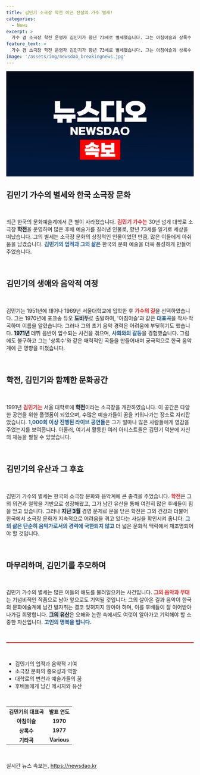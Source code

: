 ```yaml
---
title: 김민기 소극장 학전 이끈 전설의 가수 별세!
categories:
  - News
excerpt: >
  가수 겸 소극장 학전 운영자 김민기가 향년 73세로 별세했습니다. 그는 아침이슬과 상록수 같은 명곡으로 한국 음악사에 길이 남을 발자취를 남겼습니다. 그의 마지막 길을 조용히 지켜보려는 유족의 뜻에 따라 장례는 비공개로 진행됩니다.
feature_text: >
  가수 겸 소극장 학전 운영자 김민기가 향년 73세로 별세했습니다. 그는 아침이슬과 상록수 같은 명곡으로 한국 음악사에 길이 남을 발자취를 남겼습니다. 그의 마지막 길을 조용히 지켜보려는 유족의 뜻에 따라 장례는 비공개로 진행됩니다.
image: '/assets/img/newsdao_breakingnews.jpg'
---
```


<p><img src="/assets/img/newsdao_breakingnews.jpg" alt="bookingtag 속보" /></p>

<h2 data-ke-size="size26">김민기 가수의 별세와 한국 소극장 문화</h2>

<p data-ke-size="size16">&nbsp;</p>

<p data-ke-size="size16">최근 한국의 문화예술계에서 큰 별이 사라졌습니다. <b><span style="color: #ee2323;">김민기 가수는</span></b> 30년 넘게 대학로 소극장 <b><span style="background-color: #21538527;">학전</span></b>을 운영하며 많은 후배 예술가를 길러낸 인물로, 향년 73세를 일기로 세상을 떠났습니다. 그의 별세는 소극장 문화의 상징적인 인물이었던 만큼, 많은 이들에게 아쉬움을 남겼습니다. <b><span style="color: #1a5490;">김민기의 업적과 그의 삶은</span></b> 한국의 문화 예술을 더욱 풍성하게 만들어 주었습니다.</p>

<p data-ke-size="size16">&nbsp;</p>

<h2 data-ke-size="size26">김민기의 생애와 음악적 여정</h2>

<p data-ke-size="size16">&nbsp;</p>

<p data-ke-size="size16">김민기는 1951년에 태어나 1969년 서울대학교에 입학한 후 <b><span style="color: #ee2323;">가수의 길</span></b>을 선택하였습니다. 그는 1970년에 포크송 듀오 <b><span style="background-color: #21538527;">도비두</span></b>로 출발하여, '아침이슬'과 같은 <b><span style="color: #1a5490;">대표곡</span></b>을 작사·작곡하며 이름을 알렸습니다. 그러나 그의 초기 음악 경력은 어려움에 부딪히기도 했습니다. <b><span style="background-color: #21538527;">1971년</span></b> 데뷔 음반이 압수되는 사건을 겪으며, <b><span style="color: #1a5490;">사회와의 갈등</span></b>을 경험했습니다. 그럼에도 불구하고 그는 '상록수'와 같은 매력적인 곡들을 만들어내며 궁극적으로 한국 음악계에 큰 영향을 미쳤습니다.</p>

<p data-ke-size="size16">&nbsp;</p>

<h2 data-ke-size="size26">학전, 김민기와 함께한 문화공간</h2>

<p data-ke-size="size16">&nbsp;</p>

<p data-ke-size="size16">1991년 <b><span style="color: #ee2323;">김민기는</span></b> 서울 대학로에 <b><span style="background-color: #21538527;">학전</span></b>이라는 소극장을 개관하였습니다. 이 공간은 다양한 공연을 위한 플랫폼이 되었으며, 수많은 예술가들이 꿈을 키워나가는 장소로 자리잡았습니다. <b><span style="color: #1a5490;">1,000회 이상 진행된 라이브 공연들</span></b>은 그가 얼마나 많은 사람들에게 영감을 주었는지를 보여줍니다. 아울러, 여기서 활동한 여러 아티스트들은 김민기 덕분에 자신의 재능을 펼칠 수 있었습니다.</p>

<p data-ke-size="size16">&nbsp;</p>

<h2 data-ke-size="size26">김민기의 유산과 그 후효</h2>

<p data-ke-size="size16">&nbsp;</p>

<p data-ke-size="size16">김민기 가수의 별세는 한국의 소극장 문화와 음악계에 큰 충격을 주었습니다. <b><span style="color: #ee2323;">학전</span></b>은 그의 의견과 철학을 기반으로 성장해왔고, 그가 남긴 유산을 통해 여전히 많은 후배들이 힘을 얻고 있습니다. 그러나 <b><span style="background-color: #21538527;">지난 3월</span></b> 경영 문제로 문을 닫은 학전은 그의 건강과 더불어 한국에서 소극장 문화가 지속적으로 어려움을 겪고 있다는 사실을 확인시켜 줍니다. <b><span style="color: #1a5490;">그의 삶은 단순히 음악가로서의 경력에 국한되지 않고</span></b> 더 넓은 문화적 맥락에서 재조명되어야 할 것입니다.</p>

<p data-ke-size="size16">&nbsp;</p>

<h2 data-ke-size="size26">마무리하며, 김민기를 추모하며</h2>

<p data-ke-size="size16">&nbsp;</p>

<p data-ke-size="size16">김민기 가수의 별세는 많은 이들의 애도를 불러일으키는 사건입니다. <b><span style="color: #ee2323;">그의 음악과 무대</span></b>는 기념비적인 작픔으로 남아 앞으로도 기억될 것입니다. 그의 살아온 길과 음악이 한국의 문화예술계에 남긴 발자취는 결코 잊혀지지 않아야 하며, 이를 후배들이 잘 이어받아 나가길 희망합니다. <b><span style="background-color: #21538527;">그의 유산</span></b>은 오해와 논란 속에서도 여럿이 알아가고 기억해야 할 소중한 자산입니다. <b><span style="color: #1a5490;">고인의 명복을 빕니다.</span></b></p>

<p data-ke-size="size16">&nbsp;</p>

<hr style="height: 2px; background-color: #ee2323;"/>

<p data-ke-size="size16">&nbsp;</p>

<ul>
  <li>김민기의 업적과 음악적 기여</li>
  <li>소극장 문화의 중요성과 역할</li>
  <li>대학로의 변천과 예술가들의 꿈</li>
  <li>후배들에게 남긴 메시지와 유산</li>
</ul>

<p data-ke-size="size16">&nbsp;</p>

<table style="width: 100%; border-collapse: collapse; margin-top: 15px;">
  <tr>
    <td style="text-align: center; height: 17px;"><b>김민기의 대표곡</b></td>
    <td style="text-align: center; height: 17px;"><b>발표 연도</b></td>
  </tr>
  <tr>
    <td style="text-align: center; height: 17px;"><b>아침이슬</b></td>
    <td style="text-align: center; height: 17px;"><b>1970</b></td>
  </tr>
  <tr>
    <td style="text-align: center; height: 17px;"><b>상록수</b></td>
    <td style="text-align: center; height: 17px;"><b>1977</b></td>
  </tr>
  <tr>
    <td style="text-align: center; height: 17px;"><b>기타곡</b></td>
    <td style="text-align: center; height: 17px;"><b>Various</b></td>
  </tr>
</table>

<p data-ke-size="size16">&nbsp;</p>
실시간 뉴스 속보는, <a href="https://newsdao.kr" rel="dofollow">https://newsdao.kr</a>



